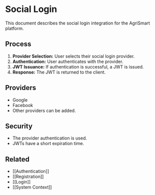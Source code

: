 # Social Login

This document describes the social login integration for the AgriSmart platform.

## Process

1.  **Provider Selection:** User selects their social login provider.
2.  **Authentication:** User authenticates with the provider.
3.  **JWT Issuance:** If authentication is successful, a JWT is issued.
4.  **Response:** The JWT is returned to the client.

## Providers

*   Google
*   Facebook
* Other providers can be added.

## Security

*   The provider authentication is used.
*   JWTs have a short expiration time.

## Related

*   [[Authentication]]
*   [[Registration]]
*   [[Login]]
* [[System Context]]
